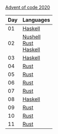 [Advent of code 2020](https://adventofcode.com/2020)

| Day | Languages |
| --- | --------- |
| 01  | [Haskell](./haskell/src/day01.hs) |
| 02  | [Nushell](./nushell/day02.nu)<br>[Rust](./rust/src/day02.rs)<br>[Haskell](./haskell/src/day02.hs) |
| 03  | [Haskell](./haskell/src/day03.hs) |
| 04  | [Rust](./rust/src/day04.rs) |
| 05  | [Rust](./rust/src/day05.rs) |
| 06  | [Rust](./rust/src/day06.rs) |
| 07  | [Rust](./rust/src/day07.rs) |
| 08  | [Haskell](./haskell/src/day08.hs) |
| 09  | [Rust](./rust/src/day09.rs) |
| 10  | [Rust](./rust/src/day10.rs) |
| 11  | [Rust](./rust/src/day11.rs) |

